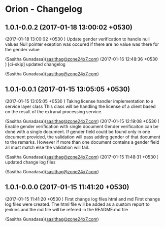 Orion - Changelog
=================

1.0.1-0.0.2 (2017-01-18 13:00:02 +0530)
---------------------------------------
(2017-01-18 13:00:02 +0530	) Update gender verification to handle null values
 Null pointer exeption was occured if there are no value was there for the gender value

 (Sasitha Gunadasa)(sasithag@zone24x7.com)
(2017-01-16 12:48:36 +0530	) [ci-skip] updated changelog
 
 (Sasitha Gunadasa)(sasithag@zone24x7.com)

1.0.1-0.0.1 (2017-01-15 13:05:05 +0530)
---------------------------------------
(2017-01-15 13:05:05 +0530	) Taking license handler implementation to a service layer class
 This class will be handling the license of a client based on the result of the extranal processing service.

 (Sasitha Gunadasa)(sasithag@zone24x7.com)
(2017-01-15 12:19:08 +0530	) Enable gender verification with single document
 Gender verificaiton can be done with a single document. If gender field could be found
only in one document provided, the validation will pass adding gender of that document
to the remarks. However if more than one document contains a gender field all must match
else the validation will fail.

 (Sasitha Gunadasa)(sasithag@zone24x7.com)
(2017-01-15 11:48:31 +0530	) updated change log files
 
 (Sasitha Gunadasa)(sasithag@zone24x7.com)

1.0.1-0.0.0 (2017-01-15 11:41:20 +0530)
---------------------------------------
(2017-01-15 11:41:20 +0530	) First change log files html and md
 First change log files were created. The html file will be added as a custom report
to jenkins and the md file will be refered in the README.md file

 (Sasitha Gunadasa)(sasithag@zone24x7.com)

